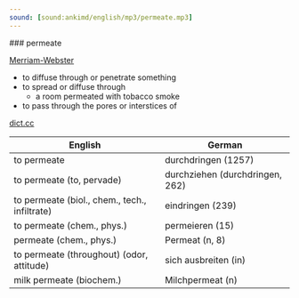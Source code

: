 ```yaml
---
sound: [sound:ankimd/english/mp3/permeate.mp3]
---
```


\### permeate

[Merriam-Webster](https://www.merriam-webster.com/dictionary/permeate)

- to diffuse through or penetrate something
- to spread or diffuse through
    - a room permeated with tobacco smoke
- to pass through the pores or interstices of

[dict.cc](https://www.dict.cc/permeate)

| English        | German       |
| -------------- | ------------ |
| to permeate | durchdringen (1257) |
| to permeate (to, pervade) | durchziehen (durchdringen, 262) |
| to permeate (biol., chem., tech., infiltrate) | eindringen (239) |
| to permeate (chem., phys.) | permeieren (15) |
| permeate (chem., phys.) | Permeat (n, 8) |
| to permeate (throughout) (odor, attitude) | sich ausbreiten (in) |
| milk permeate (biochem.) | Milchpermeat (n) |
